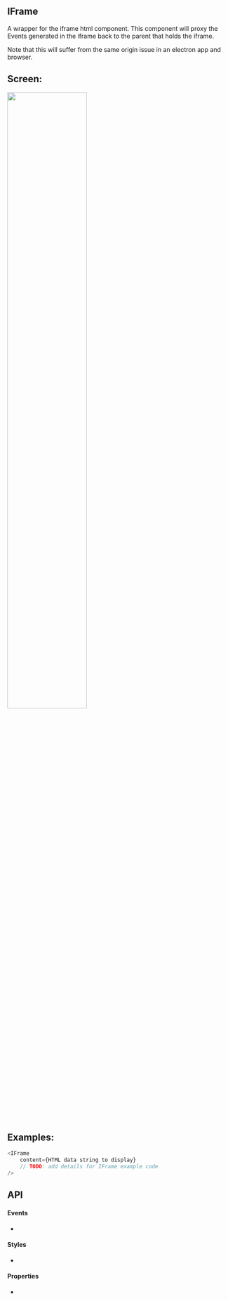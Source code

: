 <a name="module_IFrame"></a>

## IFrame
A wrapper for the iframe html component.  This component will proxy the Events
generated in the iframe back to the parent that holds the iframe.

Note that this will suffer from the same origin issue in an electron app
and browser.


## Screen:
<img src="https://github.com/jmquigley/gadgets/blob/master/images/iframe.png" width="60%" />

## Examples:

```javascript
<IFrame
    content={HTML data string to display}
    // TODO: add details for IFrame example code
/>
```

## API
#### Events
-

#### Styles
-

#### Properties
-

